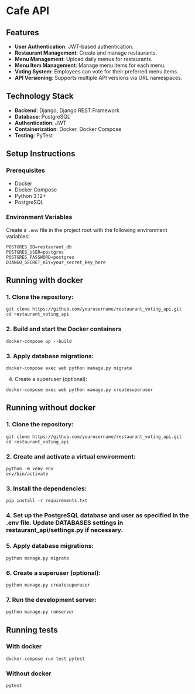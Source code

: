 # Cafe API

## Features

- **User Authentication**: JWT-based authentication.
- **Restaurant Management**: Create and manage restaurants.
- **Menu Management**: Upload daily menus for restaurants.
- **Menu Item Management**: Manage menu items for each menu.
- **Voting System**: Employees can vote for their preferred menu items.
- **API Versioning**: Supports multiple API versions via URL namespaces.

## Technology Stack

- **Backend**: Django, Django REST Framework
- **Database**: PostgreSQL
- **Authentication**: JWT
- **Containerization**: Docker, Docker Compose
- **Testing**: PyTest

## Setup Instructions

### Prerequisites

- Docker
- Docker Compose
- Python 3.12+
- PostgreSQL

### Environment Variables

Create a `.env` file in the project root with the following environment variables:

```env
POSTGRES_DB=restaurant_db
POSTGRES_USER=postgres
POSTGRES_PASSWORD=postgres
DJANGO_SECRET_KEY=your_secret_key_here
```

## Running with docker

### 1. Clone the repository:
```
git clone https://github.com/yourusername/restaurant_voting_api.git
cd restaurant_voting_api
```
### 2. Build and start the Docker containers
```
docker-compose up --build
```
### 3. Apply database migrations:
```
docker-compose exec web python manage.py migrate
```
4. Create a superuser (optional):
```
docker-compose exec web python manage.py createsuperuser
```

## Running without docker

### 1. Clone the repository:
```
git clone https://github.com/yourusername/restaurant_voting_api.git
cd restaurant_voting_api
```
### 2. Create and activate a virtual environment:
```
python -m venv env
env/bin/activate
```
### 3. Install the dependencies:
```
pip install -r requirements.txt
```
### 4. Set up the PostgreSQL database and user as specified in the .env file. Update DATABASES settings in restaurant_api/settings.py if necessary.

### 5. Apply database migrations:
```
python manage.py migrate
```
### 6. Create a superuser (optional):
```
python manage.py createsuperuser
```
### 7. Run the development server:
```
python manage.py runserver
```

## Running tests

### With docker
```
docker-compose run test pytest
```

### Without docker
```
pytest
```
